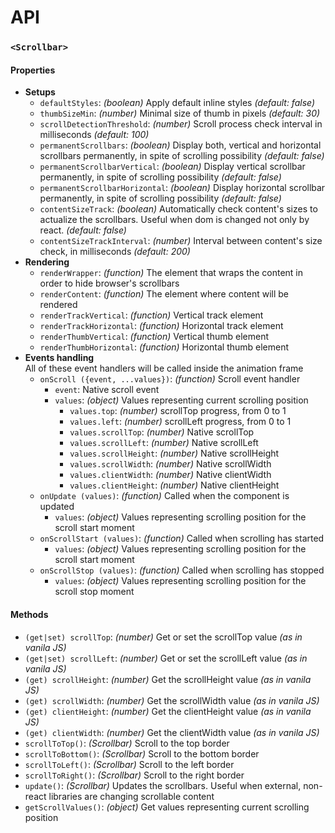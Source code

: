# API

### `<Scrollbar>`
#### Properties
* **Setups**
    * `defaultStyles`: _(boolean)_ Apply default inline styles _(default: false)_
    * `thumbSizeMin`: _(number)_ Minimal size of thumb in pixels _(default: 30)_
    * `scrollDetectionThreshold`: _(number)_ Scroll process check interval in milliseconds _(default: 100)_
    * `permanentScrollbars`: _(boolean)_ Display both, vertical and horizontal scrollbars permanently, in spite of scrolling possibility _(default: false)_
    * `permanentScrollbarVertical`: _(boolean)_ Display vertical scrollbar permanently, in spite of scrolling possibility  _(default: false)_
    * `permanentScrollbarHorizontal`: _(boolean)_ Display horizontal scrollbar permanently, in spite of scrolling possibility  _(default: false)_
    * `contentSizeTrack`: _(boolean)_ Automatically check content's sizes to actualize the scrollbars. Useful when dom is changed not only by react. _(default: false)_
    * `contentSizeTrackInterval`: _(number)_ Interval between content's size check, in milliseconds _(default: 200)_
* **Rendering**
    * `renderWrapper`: _(function)_ The element that wraps the content in order to hide browser's scrollbars
    * `renderContent`: _(function)_ The element where content will be rendered
    * `renderTrackVertical`: _(function)_ Vertical track element
    * `renderTrackHorizontal`: _(function)_ Horizontal track element
    * `renderThumbVertical`: _(function)_ Vertical thumb element
    * `renderThumbHorizontal`: _(function)_ Horizontal thumb element
* **Events handling**  
All of these event handlers will be called inside the animation frame  
    * `onScroll ({event, ...values})`: _(function)_ Scroll event handler
        * `event`: Native scroll event
        * `values`: _(object)_ Values representing current scrolling position
            * `values.top`: _(number)_ scrollTop progress, from 0 to 1
            * `values.left`: _(number)_ scrollLeft progress, from 0  to 1
            * `values.scrollTop`: _(number)_ Native scrollTop
            * `values.scrollLeft`: _(number)_ Native scrollLeft
            * `values.scrollHeight`: _(number)_ Native scrollHeight
            * `values.scrollWidth`: _(number)_ Native scrollWidth
            * `values.clientWidth`: _(number)_ Native clientWidth 
            * `values.clientHeight`: _(number)_ Native clientHeight 
    * `onUpdate (values)`: _(function)_ Called when the component is updated
        * `values`: _(object)_ Values representing scrolling position for the scroll start moment
    * `onScrollStart (values)`: _(function)_ Called when scrolling has started
        * `values`: _(object)_ Values representing scrolling position for the scroll start moment
    * `onScrollStop (values)`: _(function)_ Called when scrolling has stopped
        * `values`: _(object)_ Values representing scrolling position for the scroll stop moment


#### Methods
* `(get|set) scrollTop`: _(number)_ Get or set the scrollTop value _(as in vanila JS)_
* `(get|set) scrollLeft`: _(number)_ Get or set the scrollLeft value _(as in vanila JS)_
* `(get) scrollHeight`: _(number)_ Get the scrollHeight value _(as in vanila JS)_
* `(get) scrollWidth`: _(number)_ Get the scrollWidth value _(as in vanila JS)_
* `(get) clientHeight`: _(number)_ Get the clientHeight value _(as in vanila JS)_
* `(get) clientWidth`: _(number)_ Get the clientWidth value _(as in vanila JS)_
* `scrollToTop()`: _(Scrollbar)_ Scroll to the top border
* `scrollToBottom()`: _(Scrollbar)_ Scroll to the bottom border
* `scrollToLeft()`: _(Scrollbar)_ Scroll to the left border
* `scrollToRight()`: _(Scrollbar)_ Scroll to the right border
* `update()`: _(Scrollbar)_ Updates the scrollbars. Useful when external, non-react libraries are changing scrollable content
* `getScrollValues()`: _(object)_ Get values representing current scrolling position